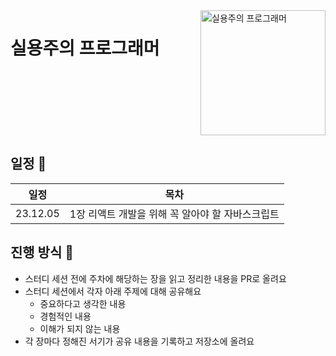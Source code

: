 <img src="https://github.com/user-attachments/assets/70247a46-3937-4b00-afff-ac6ed966be52" alt="실용주의 프로그래머" align="right" width="200" />

# 실용주의 프로그래머

<br />
<br />
<br />
<br />
<br />
<br />

## 일정 📅

|   일정    |                목차                 |
| :-------: | :---------------------------------: |
| 23.12.05 | 1장 리액트 개발을 위해 꼭 알아야 할 자바스크립트 |

## 진행 방식 🌌

* 스터디 세션 전에 주차에 해당하는 장을 읽고 정리한 내용을 PR로 올려요
* 스터디 세션에서 각자 아래 주제에 대해 공유해요
  + 중요하다고 생각한 내용
  + 경험적인 내용
  + 이해가 되지 않는 내용
* 각 장마다 정해진 서기가 공유 내용을 기록하고 저장소에 올려요
